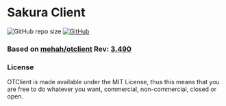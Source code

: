 # Sakura Client
![GitHub repo size](https://img.shields.io/github/repo-size/demonicat/sakura-client)
[![GitHub](https://img.shields.io/github/license/demonicat/sakura-client)](https://github.com/demonicat/sakura-client/blob/master/LICENSE)


### Based on [mehah/otclient](https://github.com/mehah/otclient) Rev: [3.490](https://github.com/mehah/otclient/tree/c4433f3dba1e2790038495ab056848e3344190ac)

### License

OTClient is made available under the MIT License, thus this means that you are free
to do whatever you want, commercial, non-commercial, closed or open.
